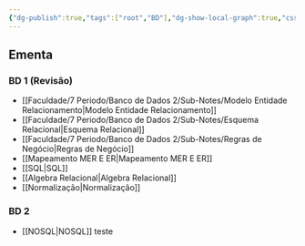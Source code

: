 ```yaml
---
{"dg-publish":true,"tags":["root","BD"],"dg-show-local-graph":true,"cssClasses":"list-cards","permalink":"/Faculdade/7 Periodo/Banco de Dados 2/BD2/","contentClasses":"list-cards","dgShowLocalGraph":true,"dgPassFrontmatter":true}
---
```


## Ementa
### BD 1 (Revisão)
- [[Faculdade/7 Periodo/Banco de Dados 2/Sub-Notes/Modelo Entidade Relacionamento\|Modelo Entidade Relacionamento]]
- [[Faculdade/7 Periodo/Banco de Dados 2/Sub-Notes/Esquema Relacional\|Esquema Relacional]]
- [[Faculdade/7 Periodo/Banco de Dados 2/Sub-Notes/Regras de Negócio\|Regras de Negócio]]
- [[Mapeamento MER E ER\|Mapeamento MER E ER]]
- [[SQL\|SQL]]
- [[Algebra Relacional\|Algebra Relacional]]
- [[Normalização\|Normalização]]

### BD 2
- [[NOSQL\|NOSQL]]
teste